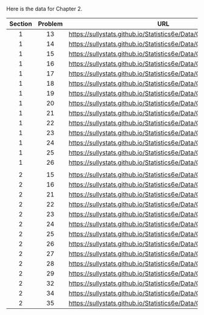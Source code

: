 Here is the data for Chapter 2. 

|Section|Problem|URL|
|:---:|:---:|:---:|
|1|13|<a>https://sullystats.github.io/Statistics6e/Data/Chapter2/2_1_13.csv</a><br/>|
|1|14|<a>https://sullystats.github.io/Statistics6e/Data/Chapter2/2_1_14.csv</a><br/>|
|1|15|<a>https://sullystats.github.io/Statistics6e/Data/Chapter2/2_1_15.csv</a><br/>|
|1|16|<a>https://sullystats.github.io/Statistics6e/Data/Chapter2/2_1_16.csv</a><br/>|
|1|17|<a>https://sullystats.github.io/Statistics6e/Data/Chapter2/2_1_17.csv</a><br/>|
|1|18|<a>https://sullystats.github.io/Statistics6e/Data/Chapter2/2_1_18.csv</a><br/>|
|1|19|<a>https://sullystats.github.io/Statistics6e/Data/Chapter2/2_1_19.csv</a><br/>|
|1|20|<a>https://sullystats.github.io/Statistics6e/Data/Chapter2/2_1_20.csv</a><br/>|
|1|21|<a>https://sullystats.github.io/Statistics6e/Data/Chapter2/2_1_21.csv</a><br/>|
|1|22|<a>https://sullystats.github.io/Statistics6e/Data/Chapter2/2_1_22.csv</a><br/>|
|1|23|<a>https://sullystats.github.io/Statistics6e/Data/Chapter2/2_1_23.csv</a><br/>|
|1|24|<a>https://sullystats.github.io/Statistics6e/Data/Chapter2/2_1_24.csv</a><br/>|
|1|25|<a>https://sullystats.github.io/Statistics6e/Data/Chapter2/2_1_25.csv</a><br/>|
|1|26|<a>https://sullystats.github.io/Statistics6e/Data/Chapter2/2_1_26.csv</a><br/>|
| | |
|2|15|<a>https://sullystats.github.io/Statistics6e/Data/Chapter2/2_2_15.csv</a><br/>|
|2|16|<a>https://sullystats.github.io/Statistics6e/Data/Chapter2/2_2_16.csv</a><br/>|
|2|21|<a>https://sullystats.github.io/Statistics6e/Data/Chapter2/2_2_21.csv</a><br/>|
|2|22|<a>https://sullystats.github.io/Statistics6e/Data/Chapter2/2_2_22.csv</a><br/>|
|2|23|<a>https://sullystats.github.io/Statistics6e/Data/Chapter2/2_2_23.csv</a><br/>|
|2|24|<a>https://sullystats.github.io/Statistics6e/Data/Chapter2/2_2_24.csv</a><br/>|
|2|25|<a>https://sullystats.github.io/Statistics6e/Data/Chapter2/2_2_25.csv</a><br/>|
|2|26|<a>https://sullystats.github.io/Statistics6e/Data/Chapter2/2_2_26.csv</a><br/>|
|2|27|<a>https://sullystats.github.io/Statistics6e/Data/Chapter2/2_2_27.csv</a><br/>|
|2|28|<a>https://sullystats.github.io/Statistics6e/Data/Chapter2/2_2_28.csv</a><br/>|
|2|29|<a>https://sullystats.github.io/Statistics6e/Data/Chapter2/2_2_29.csv</a><br/>|
|2|32|<a>https://sullystats.github.io/Statistics6e/Data/Chapter2/2_2_32.csv</a><br/>|
|2|34|<a>https://sullystats.github.io/Statistics6e/Data/Chapter2/2_2_34.csv</a><br/>|
|2|35|<a>https://sullystats.github.io/Statistics6e/Data/Chapter2/2_2_35.csv</a><br/>|
